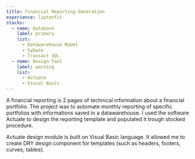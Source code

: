```yaml
---
title: Financial Reporting Generation
experience: liptonfit
stacks:
  - name: Database
    label: primary
    list:
      - Datawarehouse Model
      - Sybase
      - Transact SQL
  - name: Design Tool
    label: warning
    list:
      - Actuate
      - Visual Basic
---
```

A financial reporting is 2 pages of technical information about a financial portfolio. The project was to automate monthly reporting of specific portfolios with informations saved in a datawarehouse. I used the software Actuate to design the reporting template and populated it trough stocked procedure.

Actuate design module is built on Visual Basic language. It allowed me to create DRY design component for templates (such as headers, footers, curves, tables).
